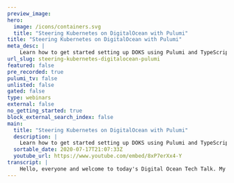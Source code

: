 ```yaml
---
preview_image:
hero:
  image: /icons/containers.svg
  title: "Steering Kubernetes on DigitalOcean with Pulumi"
title: "Steering Kubernetes on DigitalOcean with Pulumi"
meta_desc: |
    Learn how to get started setting up DOKS using Pulumi and TypeScript.
url_slug: steering-kubernetes-digitalocean-pulumi
featured: false
pre_recorded: true
pulumi_tv: false
unlisted: false
gated: false
type: webinars
external: false
no_getting_started: true
block_external_search_index: false
main:
  title: "Steering Kubernetes on DigitalOcean with Pulumi"
  description: |
    Learn how to get started setting up DOKS using Pulumi and TypeScript.  This tutorial shows you how to setup Kubernetes on DigitalOcean using Infrastructure as Code with Pulumi and the methods work on all major cloud providers and your favorite programming languages including Python, TypeScript, JavaScript, Golang and C#.  GET STARTED: https://pulumi.com/start
  sortable_date: 2020-07-17T21:07:33Z
  youtube_url: https://www.youtube.com/embed/8xP7erXx4-Y
transcript: |
    Hello, everyone and welcome to today's Digital Ocean Tech Talk. My name is Mike Metre and I'm an engineer at Pulumi. In today's talk, you're gonna learn how to manage infrastructure, manage community clusters and workloads in those clusters using programming languages on Digital Ocean. Before we get started, a couple of things to know first, this talk is being recorded. So no worry if you're not watching it live, you can always refer to it after because we're going to be sharing the video link in an email and the video will also be posted at digital Oceans, youtube channel as well as Digital Oceans community Tech talks page. Also in go to webinar, there's an option to drop questions in the questions box. So if you have any questions throughout the presentation, feel free to drop them in there and we'll make sure we leave time at the end of the presentation to get to as many questions as we possibly can. No worries. If we don't get the response live, we'll make sure to get your response soon enough. So let's begin. So steering communities on Digital Ocean, what does this mean? How do we actually work with communities clusters. How do we work with infrastructure and how can we leverage programming languages to improve our workloads and manage our stacks with more efficiency. Again, my name is Mike Metro. I'm at Pulumi. You can follow us on Twitter at Pulumi Corp or you can follow me on Twitter at Mike Metro to get things started. I want to get a gauge of the room. Uh Many of you are visiting us remotely and digitally and I would like to know if possible what your experience level with communities is. So I can gauge the talk appropriately to make sure that everyone can learn something from this talk. So if you'd be so kind and partici just pull up your cell phone or pull out a browser tab and just visit the URL at the top pull EV dot com forward slash M Metro 075 and just answer the simple question. How long have you worked with communities? That'll help me gauge how I can appropriately fit the talk to. Let everyone learn something. We'll leave it in about a minute or so. So folks can, can chime in but please uh take this time to, to do this and I promise this is the only work I will make you do this today. I'll put the feedback results here live for those folks who are actually participating. Not everyone jumped at once. OK, great. We have some polls coming in. Give it a couple more seconds for folks to, to get familiar with the page again. It's pole ev dot com forward slash Mike Metro 075 and it's just one simple question. Ok. Wow. So uh the majority of you are brand new to Cabrini. So welcome, thanks for, thanks for coming out and joining us and, and learning more about how you can go with Cabret and into the ocean. Uh It seems we definitely have some folks who, who have been experienced and seasoned folks working with Cabret. So I promise you'll learn something too. So need not worry. Great. Thanks for your participation. That's all I need from you. So let's begin. What can you expect in today's talk? We're gonna review what Pulumi is and how it works. Then we're gonna show Pulumi in action by deploying a couple of droplet virtual machines on Digital Ocean using the Python programming language. Then we'll visit how you can do production Verne's architecture and how Pulumi works with that Cotis model. We'll show how you can deploy KTIS clusters, whether they be managed or self managed and you can deploy workloads into those clusters and we'll do that using the typescript language. And then we'll show another demo of how you can do immigration testing using the go language on the demos that we'll be walking through throughout this talk and then we'll leave time at the end for Q and A. So you'll learn how to manage infrastructure, you'll learn how to work with, converted these clusters with workloads and leverage programming languages to really manage the infrastructure in a better way than hopefully you've been doing it today. So what is Pulumi? Pulumi is modern infrastructure S code? What does that mean? It is a tool that allows you to provision and manage cloud native resources using your favorite programming languages. Pulumi supports languages, javascript, typescript, Python go and the dot net family. That means you can use these languages to provision all resources that you can imagine for public copy writers or on prime situations. So here's an example on the right, here's a snippet of what it would look like to create a Digital Ocean Domain using the type language and Pulumi libraries. So because I'm using programming languages, I'm able to use my usual ID E flow. I can import the SDK. In this case, the Pulumi Digital Ocean package that I'm pulling from the NPN repository. Since I'm using typescript, I can define my digital Ocean Domain, give it a name, give it an IP address and then I can optionally export properties on that domain if I wish to share that resource with other programs or other users. So immediately I have the ability to have an ID E to help me to compile against a known spec, to do checking of, of spec matching, to do linking, to do uh ID integration, to jump the documentation. And more importantly to do testing right. So this allows me to leverage programming languages for this very appropriate text. So why are programing languages so important? Well, the current state of art of tools today and infrastructure code are ones like chef and puppet and answerable and terri form orchestration templates for that matter. And these tools have served folks very, very well, but they leave a couple of gaps as you begin to grow. A bucket of those gaps is essentially some of these tools will directly modify state on a machine as opposed to modern flying state and a game system like an API when you modify state directly on a machine, that doesn't prevent anybody else from making the same changes in that machine. And so you don't really have a good understanding of what that machine should look like and how it should function. Whereas an API system, because it's a program, you can manipulate a state appropriately and you can set it to the configurations that you need. And if folks are to deviate that state, you have a state of the world as we described in our program to say this is what the state of the world should be. So if I had say one virtual machine and someone went on and created two more additionally, uh virtual machines, the next time I can refresh and recon reconcile all of these changes and make sure there's only one virtual machine because that's what I've been describing in my program because it's code, I can leverage the same package managers and sharing functionality that I have today. So if I'm using typescript, I'm using M PM. If I'm using uh Python, I'm using pit. If I'm using go, I'm using the gold modules from github or any other version control system that you use. And if I'm using dot net, I can use the dot net, the dependency packages like new. So with this code, with this code, you will allow yourself to preview these changes before they happen because Pulumi can see each property at its at its most finite states and see what's changing and whether it can change or not because it's code, you have a full audit of who changed. What when if you integrate this with your get offs pipeline, your C I CD pipelines, you can preview these changes, you can approve these changes and you can roll these changes out has in integration with secrets management as a first class resource into the program because it allows you to not only maintain the sensitivity of information like database secrets in your stack, it allows you to make sure the whole stack is protected as you see fit. But Pulumi isn't just about provisioning cloud native infrastructure like V MS and block storage and virtual networks. It's also has the ability to test your infrastructure. So you can use a language like go to test and validate through unit testing through integration testing. The stacks that you're, you're provisioning are functioning in the way that you expect them to. And most importantly, Pulumi SDKS are open source. We're a PQ two based and we have a great size and console that works with our CO I tool for both individuals and teams and for teams, we have the ability for you to enforce and optimize uh organizational policies that everyone must adhere to for your infrastructure and how they manage their infrastructure. But Pulumi isn't just about cloud native infrastructure as code. It's about Cobert as code too. What we mean here is that you can use Pulumi to not only provision the infrastructure such as V MS and virtual networks, you can also use Pulumi to provision, manage clusters like the ones that Digital Ocean offers or the raw compute if you want to build the cluster yourself. So you can use languages to manage the cluster. But you can also use the languages of typescript, javascript, Python go and dot net to provision the Kubernetes API resources that you may be familiar working with such as a C's deployment Abertis service, a big map because what we do is we take that same API just like we do with all the cloud providers and we expose it as a library SDK as noted above. And once we expose that as an SDK, you have a first class construct in the language that can guide you against a given spec that we can compile against that. We can test that we can readily build out without seeing any, any obvious changes. Because the compiler will tell us if something's wrong. If you've used tools in the past, you've noticed that when you configure things like Yaml and Jason Typos and errors aren't discovered until deployment time or much later. And they tend to be fairly, fairly nuanced. So languages allow you to bubble up that much sooner and get a better handle of it. And because you have type systems in some of these languages, you can enforce that the spec that you're working with is compatible as the provider expects it to be. So here's an example of a snippet of how you can use typescript to create a community deployment and a community service. So I'll, I'll review what the Pulumi config system is, but I can import the boom you config that allows me to parameterize the the settings of this particular program. I can create a provider which is just a wrapper around the credentials to access my cluster in this place. Confia if you've worked with CNES before, once I have these credentials, I want to separate them out into a provider because I want to have the resources be independent of the credentials that created them. So that way if I need to rotate these credentials or, or simply alter them, I can make sure that the resources are stood up with the appropriate credentials that I want them to be so I can pass that provider into, into this object to create a new name space. I can create a new pod for engine X that I can deploy into that name space. I can wrap it in deployment and say I want two copies of engine X running at all times and I want a public load balancer. I want a public load bouncer that allows me to expose these virtual machines in a public way that gives me an end point that anyone can reach. And because it's code with COTIS, I can not only deploy the cos apr resources that the API system supports. You can also deploy helm charts directly. You can deploy YAML manifest. If you still have those, you can inject site cards like envoy or, or prometheus depending on what it is you want to config. And because we are AC I tool, we have many integration points with our great C I CD partners because we are a cli tool and no one's workflow is the same, no developer, no operator to work in the same fashion. We have many integration points to support your work flows. We support various source code integration providers with companies like github and bit bucket and GIT lab. As we said earlier, you can use the languages javascript, typescript, Python go and dot net with Pulumi to author and manage your infrastructure. Your applications can remain in whatever language they're already in, you can just support them over. This is essentially just talking about the infrastructure aspects of it to work with the code base depending on the language of your choice or the platform of your choice. You can use package managers that you're already familiar working with. So if you're in the node family, you're using M PM, if you're in the Python family, you're using PP. Similarly, we have integration with other C IC partners such as Spinnaker Circle C I github and C I. We support many different environments, both public providers and private and we have the ability to integrate with communities in a very first class way on the bottom, you'll see a couple of screenshots of what a console looks like. When you work with blooming, you can get a rich preview directly in the pull request embedded. So you can approve or deny whether these changes can actually be rolled out in the middle. You see a full audit timeline of who changed what win on what commit and what branch and did that succeed or fail. And then you can have a laundry list of resources that are being provisioned in this program. So you can do a fine grain detail of the cluster and the resources that I'm creating and see all the properties in a very consumable format. How does the plume cli work? So first off you author a program such as creating a digital ocean domain in the language of your choice. Say Python, the Pulumi cli will parse that all of this is happening in your client. We don't see any of this uh on the Pulumi side of things. Once it processes your program, it'll invoke the run time that you've chosen. So if you're using Python, it will invoke Python. And once you describe those resources, it'll go off and directly make an API request to the provider of your choice. In this case, Digital Ocean. So it'll say create me a new domain in Digital Ocean and it'll make that api request directly. There is no interchange format, there's no conversion to Jason, there's no conversion to Yaml. Your program is the desired state. What you write in that program is what it will be pro provisions and that's what it will maintain as far as provision goes. So you can work safely knowing that when you create your infrastructure, what we are doing is actually building you out a graph of the different components that your infrastructure has. And it's basically creating a sequence of the order that they should be stood up. So that way they can all be created appropriately. This never leaves your client machine, but this graph gets openly stored as a state file. And this file is what says this is what my stack should look like. We do some check pointing by default in our, that's free for individuals and it has different tiers for teams and in that size, you can checkpoint that file, you can do concurrency walking. So if you're on a distributed team working on a, on a similar stack, you're not stumping over each other's changes. We, you have integration with things like identity and single sign on. And we have this ability to integrate with configuration systems and secret systems. So you can leverage those in your stacks as well. A Pulumi project is no more than a directory that has a Pulumi program, a meta data file. So the Pulumi cli knows it's the ploy program and then the dependencies that your program needs such as the Pulumi visit Ocean Library, you can take the Pulumi program and instantiate different copies of it. What that means is I can reuse the same infrastructure over and over again, but I can change parameters depending on the environment that I'm running in or depending on the branch that I'm working in. Such as if I have three different phases of development, staging and prod, I can have a different number of, of V MS that I want to say. Schedule, schedule one VM for a developer, two V MS for staging and three V MS for product, I can configure that using the same program without having to copy and paste this over and over again. So stacks give us a great way to instantiate a given program and change the parameters as we see fit in Pulumi stacks can reference other stacks. So you can imagine if there's two Pulumi programs if I am the identity team. Uh and my company and I wrote a text program on the left. And my colleague is an application developer writing his infrastructure such as his V MS in Python. My colleague can reference all the outputs that I want to make available for them such as say the idea of the DPC, they have to work in or the API token they have to use and they can mix and match the pieces that they need. But you can segment these responsibilities by the organization by the roles and by really the function of what folks should and shouldn't be doing. So this gives you a great way to break up your infrastructure and make it more compos depending on how you manage your infrastructure and how you organize your teams. But Pulumi programs are really all encompassing the provider allows you to instantiate the infrastructure and Pulumi can be scripted to write anything that you want. So you can create a Pulumi program that has V MS or object storage or block storage or you provisioning a cluster uh or a virtual network. And all that essentially will be a set of resources that we map out in order and create in order to make sure that we're meeting the infrastructure that you've programmed. The output of that is this graph that we store as a state file and that state file. Is what regulates what the view of the world should be for your stack. So if anyone fidgets with that, we can refresh and get the changes and try to enforce the state to make sure we always have the state that we expect. Let's jump into a demo of how Pulumi works in action by using droplets under the ocean. So I'm gonna switch my screen real quick. So here we have on the left a Pulumi program that's written in Python and on the right, on the right is gonna be our our ability to control this program through Poli. So the left is a Python program that describes the following. We're gonna deploy a stack that has three droplet virtual machines and these virtual machines will be put behind a low balancer that we will publicly expose. So if you've written Python, this is regular Python. I have my ID E I have the ability to have my compiler yell at me if I for example, am not following the proper casing that I expect. But when I change things like like essentially what am I doing? What am I doing here? I can delete states. And I can say if I have a typo for a variable that doesn't exist, I can have my ID E tell me, hey, this change is not gonna work. So I wanna make sure that at compile time I fix this. So that way the deployment actually functions. So languages allow me to, to catch these changes early on and to improve the workflow that I'm offering these programs in. So I'll set up account and say I'm gonna set up three virtual machines. I'm gonna reach into the config system, fool me and get the region. What does that mean? Let's switch over to the right. So I have the program and remember we create stacks or instances of this program. So the first step I'll do is do a Pulumi stack in it. I'll give it a name DEV. And because it's Python, I have a requirement dot text, I'm gonna install those requirements in my virtual environment. Great. And I'm gonna do uh some configuration settings such as give it the parameters that I want to set this particular program. An example of that is the region. So let's say I want to deploy this program of virtual droplets into the New York Center, the New York City Data Center that Digital Ocean has. Similarly, I will do. So I'm more config to set up my Ocean token. So I can provision in my account. As you see, I can set secrets on configuration values that mask this value and actually encrypt it in the states whether I use uh encryption that a site text by default and me or I given a key management system a key that I can use to lock that if I need to. So this configuration management system allows me to tap in in the program and get that value accordingly so I can use it in my program with the region pulled out from the Can fix system. I said I'm gonna create a user data script that allows me to update the packages on boots and install engine. And we're gonna throw these three copies into a for loop. So I save for uh up to three droplets. We're gonna create three virtual machines of type ubuntu with half a gig of Ram in this particular region. And with these tags, once that is provisioned, I'm going to create a load balancer that that sits on top of these V MS and round robins between each of the virtual machines while exposing a public load balancer. So let's see what this looks like in practice. So I can see that with Pulumi, I can do a preview to see what does my changes look like before I deploy them. I can see a great, I'm gonna create nine different resources. Some of these are droplets, some of these are tags and then get load balancer. I can get a bit more rich on the if I have the flag and I can see the actual details of these resources and their properties. So for example, I can see that this drop that is being stood up within a 2 20 04 image in New York City with half a giga Ram and this particular use data. Great So if that all checks out you, I can either approve this or deny it if you were in a, in a for example, and if everything looks good, I can just run to plu me up to deploy those changes. So I'll say yes, deploy the changes. This will take about a minute or so. But while we do that, let's kind of go back here and explore what it is that we're building again. So we are constructing three different virtual machines. I've been able to configure all these parameters as I see appropriately, I can set some of this to be uh configured in the configured system of gluing if I want to template this out across many different programs, and I have the ability to leverage languages to give me things like warnings. When I say, hey, this user data doesn't have been formed to upper case naming style. So if I say I'm going to write this as it should be for my winter, those errors should go away and they do. And so now our program looks completely fine and that's the beauty of using programming languages or, or per se using tools like that have Yao or Jason or or domain list of languages because at some point, the functionality is limiting as far as what you can and can't do. And we already have all of these problems solved for us. But with programming languages, because we have ID ES, we have winters we have checking and so we should be able to leverage those tools, not just for applications but for our infrastructure as well. All right, great. Our deployment on the right has finished. So let's actually go and visit this URL. Let me share my desktop uh to get a little bit more of a bigger view. And in this screen, we're going to visit the page. So sure enough, if I hit that end point, I'm getting engine X. Great. So the cool thing that that folks can see is that I deployed these changes. Now, if I want to say, make a couple more changes and say spin up one more droplet, I can do a Pulumi preview and see that. It's fun to say you want to stand up one more virtual machine. Great. So it's gonna create that along with this tag. So if I do a Pulumi refresh, remember a Pulumi refresh is fetching the states from Digital Ocean. So once I created the virtual machines, there may be metadata or time stamps or information that I don't know about before it's been deployed that gets added after the fact, a Pulumi refresh allows us to reconcile this state between what I have in my program and what exists in Digital Ocean. So when I do a pre refresh, it'll tell me, hey, there's some information here that's been updated by your programs, local state does I have or what are those details? I can see that I've never specified in a stage key and that the total resource count here I have is uh three replicas for my droplets. So I'll say yes, refresh these changes. Can I do a Pulumi preview? I can see that I have the ability to uh create that and I'm gonna do it, blew me up. Yes. And it will go off and change that. So once that gets stood up, another interesting property to note is that you can mangle this however you see fit, but you are ultimately going to dictate what gets into the state of the world by what's written in this program. So just as we change the parameters here, anything you change on Pulumi as far as the code goes is going to be reflected the next time you roll an update so soon enough, this will finish. And we have now why I expect Pulumi stack? I now see, I have very, I have four virtual machines as I expect them. Awesome. I'm gonna destroy this and move on to the rest of their demo. So with that kind of setting the stage, right, we now want to talk about communities. So communities is a very multilayered approach. As far as how you want to work with communities, there's different layers to go about it. And the way Pulumi works with communities is by offering many different library packages that allow you to encapsulate the figure and manage each of these layers at the very bottom, you bottom two rows, you essentially have the core infrastructure providers that give you the resources and infrastructure to provision things like virtual teams, virtual networks, storage and keys. Most of these providers have a managed community offering that allows you to actually deploy a community cluster, manage that cluster if you want to do it yourself. And then once you have a cluster up and running, you're left with an empty kind of vanilla communities cluster. And now the work really begins for you to turn that into something that you want to use to install the services for the cluster and applications that you may need. And then finally deploy the applications on top as denoted by the markers on the left and right. You can see the different SDK packages that Pulumi makes available across all of our languages, typescript, javascript, Python and go in dot net that allow you to work with the infrastructure side of the things as well as the application forces of committees. So with communities in particular, you can create communities api resources using the Pulumi community library and the community's library. Let's show a demo of how we can use, create clusters in text script. So we'll switch to our second screen here. And what I'm gonna do is I'm gonna kick this off. I'm gonna uh as I walk you through the example, I'm gonna, gonna deploy this, you're gonna, we're gonna deploy a cluster and we're going to just leave this running in the background. And for the sake of time, I'm gonna run this test as well. That'll get gonna suck. So on our left, we have a similar program this time, we have it in text script. Remember we were doing Python before? So now we're switching contact and we're using text script to author a Cober cluster on digital Ocean. So since I'm using typescript, I'm gonna pull my packages from M PM. These packages are Digital Ocean to configure Digital Ocean Resources. This is COTIS to deploy COTIS resources into that cluster once it's up and some facility functions that allow me to work with my cluster uh in an easier way. So I can leverage the can fix system in a couple of different ways. Here, I can say, hey, because I want to uh deploy a coin cluster with a given API token for those of you who don't know courage clusters on the ocean have the ability to provision a API token for you on your behalf. I decided I wanted to control this API token myself since I can revoke that token whenever I see fit. And because it allows me to have better control of that token if something were to change, change, so I'll pull that token from the convict system and also use it to get some defaults. So a puer is essentially a control plane that the provider is running for you and a set of nodes that deploy your workloads. And these nodes, I can say either get a configuration number that the user has specified or if not default to one copy. Similarly. How many copies of next do you want running on this cluster? If the user does not specify I can default to one, but we can already see how languages here are beneficial because I can not only do this sort of logic, I can see if I do like an A button and F six, I can see I can see the whole type of this actual value of this variable. And I can make sure that at deployment in time, these specs are interoperable because the types match similarly if I want to, I can jump into defining a cluster in the ocean by saying here use the region that the user has specified. We're gonna deploy 1.17 of cnet and we're gonna create a node pool that's attached to this cluster. We're using a droplet that has two BC P US and two gigs of ram with the count that we specified of one node. Once that cluster comes up, we can actually pull information out of that cluster such in its name and the Q and fig that comes created with it. So we can access the cluster. But because I have languages, I can do things if I can jumping into the documentation. So I can see that if I don't know what I'm building here. I can see that the arguments to create a cluster in Digital Ocean are encompassed in this type called cluster arts that takes a name, a note pool region tags. And I have all this documentation to refer to, to not only know how I can work with this in my ID E but I can have types that validate that the variable variables are holding the values that they should be having. So I can leverage languages and I Ds far better than I can or Jason for that matter, I can go back to my code and continue to see that I'm going to provision the cluster. And then once the clusters comes up, what we're gonna do is we're gonna create our own cube config file using the API token. So again, because Digital Ocean has this API token by default that can provision with clusters. I wanted to take the extra measure of making sure that I provided my own token and then I can have the cu config file that uses that token to access the cluster. I'll pass that into what's known as a community provider. Again, this provider is this notion of it's the ability to, to decouple your resource from the credentials that instantiated them. So if you need to swap those credentials out or if you rather do it with another user, you have that leverage. So with that provider, which is essentially just a wrapper around the Q config that we created above. Again, we can reference objects here. So that's the other benefit of using languages. We're not referencing strings that are hard coded in like JSON or YAML or, or domain specific languages. We have symbolic objects that we can reference because it is a programming language so we can reference these objects, we can access properties of those objects and we can manipulate it as we see it fit because it's just code with the cluster finally deployed. What we're gonna do next is create a deployment in which is just a speck of a set of given pods. And these pods are going to essentially spin up an engine X application with the number of replicas that we've given it. It's gonna select one of subset of labels that we've provided. And once the deployment is up and running, we're going to attach a community service and this community service is going to expose that internet deployment to the public world using a publicly typed load balancer. We'll say that on this load balancer, we're also going to target the same labels that we're using to target in the deployment. So we know we're selecting a particular set of workloads. And with that, we can say open up port 80. So that way when you provision the infrastructure and provision the load balancer, you can forward port 80 onto the engine S app itself because these are resources I can now reach in and get values that I may want. Such as I can reach into the service that in for the tension X app, I can retrieve it status, reach to a slow balancer and pull out the IP that gives me the ability to have ingress into the flow balancer. So I can take that public IP and I can do things like create a vanity URL where I can interpolate some string with the prefix that I need with the IP. And I can create that and expose it for folks who want to consume that in either other toy programs or other users who want to actually reference this or access those end points uh if they want. So we'll give this a couple of more seconds because this should be finishing up soon enough. But the one thing that I want to to call out here is you have the ability to describe infrastructure in a more robust way as your infrastructure scales, as your complexity scales, this becomes unwieldy if you don't have programming languages because ultimately everyone's workload is different, everyone's requirements and standards are different to run these applications in production. So ultimately, you need something like a complete uh complete programming language to encapsulate the expressiveness that you want to, to encode as this finishes wrapping up on the right. I'm gonna switch context just for a split second and show you uh what it looks like once we are actually up. So on the right, it'll be done just shortly. I can show you that if I check out what this is actually doing for me, I can see that in this uh provider. If I do only staff, I can see that my stack is still being provisioned. It started six minutes ago, I can see resources. I can view this on my console. So in the mi console, I can view what resources are being stood up. So here I have a full view of the console of who owns what, as far as the metadata for this project, what activity has been taking place? In this case, I can see that a deployment hasn't stood up and I can see that the information there is is still refreshing because we're rolling out the update. The timeline says here's the given commit on the given branch. And as they start to become more fleshed out, I can see these provider resources become more flourished uh in the stack once the deployment actually occurs. So this will keep going. And while that's going, I'm gonna switch back to the slides and talk to how you can test your infrastructure in polling testing is is a key fact that that many people don't really think about in provisioning and managing infrastructure. Most folks pretty much stop at how do I get things up uh readily and how do I actually work with it? But it's about policies. It's about making sure that you can test this infrastructure that you can readily work with it. And one of the cool things that blooming offers you is the ability to, to do just that. So I'm going to show you what it looks like to do something a little bit more advanced before I show you a test and Pulumi. So we have a great tutorial that our friends at Digital Ocean put together that is uh located right here in this tutorial that allows you to take the recommended steps to secure your Digital Ocean uh cluster by opening up your cluster to other users by creating client certificates. Once you create client certificates for like a group of users, like say developers, you are allowing yourself to uh use credentials to rectify and validate that you can actually authenticate into the cluster. But as you can see the documentation, we have to do some, some manual work around creating the certificates uh invoking those certificates, passing those certificates to communities to approve and give us a client cert for the request that we've issued it. And once that's up, we can actually set up then the access authorization aspects in communities because accessing the cluster is, is the authentication piece. The next step is the authorization piece. What can the developer users actually do in these clusters? And that is defining different settings through our back role based access control on the properties that they can use in cities what they can't use and how they can use it. So, what we've done is we've taken this tutorial and we've codified into a reputable program that you all can use. Uh, with, uh, by the end of this talk, I'll share the link but you have the ability to take this full tutorial and never really have to worry about it again because we've, we've been able to codify that in, in a program using Pulumi. So what that means is here, I have changed now, this update to say I'm gonna also create a new uh client certificate request with a given key. I just generate this using open SSL. And I'm gonna create a client search in Cotti that will be approved uh by by the cluster for me to use my developers. I can jump into that code and see that what it's actually doing is reading a couple of files forming this certificate, this client certificate request, issuing that certificate request to Cober Netti. And once it's done, it's been retrieved back and improved, read it to a local file so I can consume it. That gives me the access credentials for the clients. I'm going to similarly wrap that in a provider so I can go off and use that provider and now deploy something as this developer group using the client certificates. This allows me to create a name space as a developer. See because I can create a namespace, sorry as an admin and then the developer can actually create the uh resources after we've given them roles and access control into that name space. So if I go to that, I can see that this person particular role is only going to be allowed to use the following resources. Config maps pods, secrets deployments and they can only do the following verbs, get list, watch, create patch update, et cetera. And so that allows you to gate what they can do, how they can do it and how much freedom they have to, to work within the cluster. This gives us more security, but it gives limited privilege. And similarly, it's not just about reducing the scope at which uh users can operate, it's also about enforcing things like a quota making sure that they have boundaries to how many compute resources they can use, how many compute resources their containers can actually take up and you can even enforce things like limits and ranges that allow you to actually enforce these limits on a hard way. So that way they don't get scheduled if you know, you don't want uh applications that are, that are heavy in consumption of resources. Once that is up, we'll deploy an application as a developer that allows us to truly manage this in a, in a programming first product optic kind of way. So here you see, I have this new class that I called a demo app in this demo app. What I actually have is a class that I essentially is an extension of what we call a component resource. This is a collection of resources that are managed together when you want to co locate the responsibility of these applications. So what's a good example of this? I want to create an application that I have locally, which is a node app. This note app looks like the following. It is a simple server in javascript that says listen on 4 80 expose uh the root path to this index AC ML which is just simply a hello world file. And once that's running, make sure that that container can actually serve that response in that I can then use the latest feature. For example, I did the ocean release which is a container registry to provision a registry and a single line of code. That's the power of program languages. I can create resources like this very, very articulately and I can even encompass them like I'm doing here in the demo application to really minimize the amount of work I need to think about if these things aren't supposed to be managed together. So I just like I have a package for me to manage the ocean and I have a package to manage docker containers. So I can do a Docker image and do the docker file since I have a Docker file here for this app that simply just says, hey, give me a node run time set up some of the directories, copy the application that I just talked about for the whole world over into that container, run N PM, install it to install the dependencies and then actually run the, the Note app and serve it in that I can take that doctor file from Pulumi, build it in my program and automatically push it up to the registry that we just created up here. So in 10 lines of code, I created registry and I built my image and deployed it into that container registry. Similarly, if I'm working with computers, I can create configuration maps secrets. Uh I can even pull in uh all sorts of configurations such as being able to describe the pod and wrap that pod in deployment using less code. As you see here, I'm using this new abstraction that Pulumi offers calls X and this is essentially a subset of the code you need to write to actually work with communities in that you can see that if you want the full community effect, we don't create new nouns, we don't create new verbs, we expose the full community's api for you and allow you to, to truly define this as you see fit. But where we think it makes sense, we want to reduce the boilerplate, you need to author and to create and to manage all of these. So what happens is that you can create all these resources for you um by still being able to tap into the full API spec so I can create a persistent volume thing just as I expected the secret. If you're looking at this and you've worked with before, if you have seen anything with before, a lot of this should look familiar. Right. We're just doing it in the language of our choice. So we'll start up a deployment that deployment can be as, as verbose as we need it to be. But see how, how, how terse it is, as far as how much information the require process is set up. It's so much simpler if we could just reduce that voter plate and only use the parts that we need. And here we've done it in a couple of uh stanzas here, we've essentially replicated the same setup that we're identifying here using the full API spec that allows you to not only manage your infrastructure and your clusters, but it allows you to start calculating and managing these clusters as uh artifacts that really are managed on their own. We're wrapping up on time. So I wanted to show you what it looks like to test on Pulumi using the Go testing framework. Here, we have a great slide that shows you that the examples that we just opened up. For example, running a droplet in Python, running clusters with developer authentication using client search and some hardened security rules. We can test that using the Pulumi Go integration framework to validate that these stacks are coming up as we expect them to. So here is a go test if you worked with go test before it should be fairly straightforward. This is a go test file. I will use the same framework I I'm used to working with here. I set up a couple of options that I've imported from the Pulumi integration uh module. It'll say, hey, create this load balancer with a given set of configuration settings. And on after it's been stood up, make sure that the uh body that we extract from that endpoint matches NX as we saw earlier. It says a welcome to NX. So we can parse that, that file and assert that our stacks are coming up as we see. Uh we expect them to and our applications are functional as we expect them to. So that's the droplets in Python, we can do the exact same thing to test clusters in uh including using the same framework. And in this case, we're using the ability to test this stack that has community cluster with lockdown, developer users with lockdown uh role uh uh properties. As far as what resources they can use a quota, a limit to, to enforce really secure standards, harding standards. Because once you start working with communities, it's not just about getting your apps into these clusters, it's about sharing these apps, whether it be with other team members with other users uh or with other applications that you yourself are offering. So you want to make sure that these boundaries are are set and you can test this uh similarly by deploying and putting it to the stack program that we have here uh that we just went over and verifying that these end points are actually returning the whole world that we were referring to in our previous Note app. We are coming up on time. So I wanna open it up uh for questions and I believe our friend Samantha should be joining us any seconds. Thank you so much, Mike. Great job. And thank you everyone for asking some questions so far. If you have more questions, please type them in the questions box and we'll answer as many of them as we can buy. So uh one person wrote Mike, no question but some praise. Awesome work on making the naming and API match the CNET spec while also adding some nice short hands. Cool stuff. Thanks a lot. All right. Oh, I'll drive, I'll, I'll dive straight into it. Does Pulumi handle cr ds uh custom resource definitions yet they're rapidly growing part of puberty and are not well supported by many systems. Great question. So for those who are familiar cds or custom resource definitions are custom API types and com communities. So com has an API type like deployments service, config maps secrets, those are known API types, custom resource definitions are custom types that I want to encapsulate. Say like if I want to manage SQL by myself, I want to cough up operator. If I want the cert manager, these are all applications that have their own custom types. Yes. Pulumi supports custom resource definitions. So right now, we actually have some great work that we're working through to harden these CRD types because as you may be aware, if you work with C rds, metal cds are both the same that all of the A PS are managed the same. So we want you can definitely author and create Cr Ds and the instantiation of those custom resources in Pulumi. But we're gonna add more structure to harden the spec since all these custom resource definitions have custom specs, we're gonna be able to bubble up that spec into a first class type in the language of your choice. So that work is ongoing. But yes, we support Cr Ds. Great question. Great. Does Pulumi support or plan to support Java? Great question. We've definitely had questions for, for that. We, we have uh we have some ideas on that front. Uh Nothing that I can necessarily talk about at this moment, but we have gotten that question as well as other languages that that folks support. So thanks for that question. We, we, we hope we can address that soon enough. What's your recommendation to avoid rebuilding darker images between different stacks, which would happen with the N A native approach that creates VPC registry and cluster in one stack. Yeah, great question. So the the ultimate uh baseline for that is going to be, do you want to build it in Pulumi? Do you want this to be built centrally somewhere else? Especially if it's being shared across stacks. And the decision really kind of depends on, on how your architecture flows. For the example that I showed here, it makes sense since I'm essentially operating on a single stack, I'm a single user and it's probably not going to be shared. But as far as cashing goes, that's gonna be leveraged on the local machine. Since all that is doing is essentially calling out the dock or CL I and doing that locally. If you're looking to use this a cross stacks and building it may be an issue, then it's maybe something you should think about centralizing either uh in a central stack that does the building for say children's stacks or something more like in your CITD system that is more centralized but touches all of the programs that you may want to work with. Cool. Can you create your own references for services that you do not offer like zero tier, for example? Yes. So we actually support dozens upon dozens of providers uh and you can visit. So if you have a couple of helpful links to get you started on, on Kubernetes, on, on Pulumi and all the code that I listed is in this third bullet in the repo So please check that out. But yes, we have the notion to uh essentially take a provider uh that may exist. So you can think of Pulumi as this an API of many APIS. So as long as there's a crud api interface, the work to expose it in Pulumi as a library is pretty minimal. And we can usually work with you to make that happen. So you can either do that yourself to make it a more first class resource or we have this notion of dynamic providers, which are essentially kind of this cross between not a fully embedded and fully embedded provider and not quite something that's being scripted. It's somewhere in the middle where you can dynamically out run time, say create a uh a credit interface depending on the provider of your choice. And in this case, if you have an API like the the zero tier, you're mentioning, you can call out to the API and issue the commands that you see fit. So there's a couple of ways to go about it. Absolutely. What's the support for running Pulumi in an unmanaged fashion like towards the lines of get ups from something like AC I CD system? Yeah, great question. So a lot of the cli commands that you saw me use like Pulumi uh preview Pulumi refresh Pulumi update. That is really the domain that you're gonna be living in when working with Pulumi. Similarly, your C I CD systems will do the same. We actually have a docker container and, and the specialized docker integration containers for things like github and, and uh we're looking at circle C I as well that allow us to drive uh the Pulumi cli from your C I CD. So you can uh preview these changes. See those changes get posted through a webhook in the pull request. So you can say, yep, thumbs up, thumbs down, these changes will look good. And even on when you say you press that merge button, it'll actually do a Pulumi update. But the commands you're living in are essential that bloomy preview gloomy refracture. If things are changing and you want to make sure you, you have a good understanding of the current state is and then Pulumi update to actually invoke those changes. Can you discuss using Pulumi to perform infrastructure testing specifically using language testing libraries to check infra and compliance? Yeah. So we actually have a great blog post. I don't have it linked here, but I can definitely add this after the fact. Um I will let me actually show you this guys. This is probably more helpful. If you take a scan of that R code, it'll go to this presentation slide back and give you all the access to the information that we have here. I will make sure to add something in there about uh language test. But yes, we have a great blog post that covers how you can use things like moca to do unit testing and mocking to some degree. There, there is some nuances since you're working with infrastructure and there's only so much you can really truly know in anticipation, especially if you're working with like a copy writer, right? Mocks and unit testing get you most of the way. But yes, for the most part, your usual development tools that you use for testing are applicable and I'll, I'll drop a link into the helpful links on a blog post that covers the various use cases that you can do uh to leverage the the tool set that you currently have. What are the best ways to embrace Kubernetes without having to change everything? That is a great question. So uh is a very tall order of complexity if you want to look at it that way, but it's a very, a great solution and the same sort of solve problems that we've all faced or been plagued with for many years. And that is reliability, robustness and just the ability to programmatically orchestrate what our workloads should and should be doing. So I would say I always start small. Um The need for is something that you and your team and your organization, we're going to have to make. There's no one that's going to suggest if communities is the right thing that you should be using. But at the very least start up with a single container, take an application that you have, you're looking to say port to the cognitive world, bring to communities and isolate them into a container. That's step one. Get familiar with that process, get familiar with the process of running that container on a single docker post. The second, you want to run multiple copies. The second you want to make sure that these things are tolerant that they're highly available. You need to involve multiple docker hosts or multiple hosts that matter to run these containers that something like cos really starts to fit the bill depending on how much you want to take on. Because Cober is allowed to do script and manage all portions of your application. Whether that be the application, the ingress, north and south traffic east and west for service matches configuration management secrets, right? The list goes on so you can configure as much as you want. I say start very small single containers, single host, get that container running, then get it as a deployment in a community cluster and just that object and do nothing else. Get familiar with using that. And once you sit, you get to that point, the needs that you yourself are identified are only a matter of researching how you can do new communities because at this point, most use cases are solvable in communities for both stateless and state full workloads. There are caveats and there's always going to be pros and cons to approaches. But that is the best way I would recommend uh folks start off because you should not jump into the deep end of the pool. Start small. What options do we have in saving the ploy state other than the ploy web console? Yes, so great question. So this state file, you can store it locally in on your local file system. If you like by default, we do it in the south because it's easier for folks to get up and running. Right. A lot of the pain points we heard is this is great. I want to use an infrastructure and an infrastructure code tool, but I really work on a team. So to be able to show the state across multiple people, these people are distributed all over the world. So we made it easier to make sure that that state can be stored on the SS. So that way if you have an organization or a team on our, on our side, they can work with that stack independently and we can serialize those updates to make sure changes aren't being stomped by another. However, like I said earlier, you can manage that state file independent of the flu, using a local file system or using a block storage such as if you have object storage on digital Ocean or any other provider for that matter, we support that as well. But then the onus is on you to make sure that state is managed appropriately, it's locked and that you are sharing it with your team. If that's not something you want to take on, but you store or, or wanting to manage the state yourself, we do have the ability to host our Pulumi size in uh your infrastructure uh in the pilot on prem, we can ship you an artifact whether that be a, a container or VM and you can run this independently. You can work with us uh in our and our folks to get you uh into a state where you're not having to reinvent how you manage the state management aspects of this if you don't want to use a default size. All right, folks, we've got time for one more question. So type them in the chat box before we run away. Uh What are problems people don't think about when people first started, start working with Huber and ties. Yeah, it's a great question. Uh I would say the things that folks don't really think about is that it's, it's more of a learning curve than anything. Uh The concepts aren't necessarily new or novel, right? There's only so many ways you can set up 12 factor apps. There's only so much you can uh configure ingress, both North, South, East and West. Those concepts are pretty, are pretty applicable. The, the biggest things that hang people up is just the sheer like complexity of how big the surface area is on the resources, but you don't need to use all 100 something resources you really only need to live with, with really like the top five and that will get you 80% of the way in. So I would say focus on the typical the deployment service, the food map of secret and an English object that right there should be, should be no more than, you know, the first couple of experiments that you run and really helps you kind of get familiar with that. Don't try to, don't try to, you know, tighten up the, the hatchet on security too much at the beginning. It's definitely important. There's plenty of con trucks to help you out with that to make it easier. There's great documentation and resources all over the web now that help you provision, you know, secure ready busters and we can certainly help with that, but really, you should minimize the amount of focus on because there's a lot of noise there. It's a big bustling growing project and there's, it aims to do a lot, but that doesn't mean you have to use all of it. So pick the, pick the resources that mean the most to you, stick to those and just get comfortable in that wheelhouse and I guarantee you'll be successful. Wonderful. Thank you, Mike for sharing and thank you to everyone for tuning in. So Mike, any parting thoughts or words of wisdom for our audience, I would say uh first off, thank you all for joining us. I I know, it's a lot these days for folks to take time out of their busy days to join us for, for an hour. So I'm thankful and I'm grateful for everyone who joined us to learn about Digital Ocean, about communities and how Pulumi can help in and around that. I I encourage you, please reach out for help. Uh We have uh a community channel in our community that is the best way to interact with the team with, with thousands of community members that use Pulumi with thousands of our customers that are using Pulumi. You can get started by visiting Pulumi dot com. And if you like this content, we have more content on our youtube page on Pulumi TV. And you can also visit the digital Oceans youtube channel as well where they'll be linking this video uh with the tutorials that, that we've covered. All right, thank you, Mike. And thank you everyone. Uh You're gonna get a survey when you close this webinar. Please tell us how we did and what more you'd like to hear about next time. Thanks for joining us and see you again soon. Thanks, folks. Have a great day.
---
```

